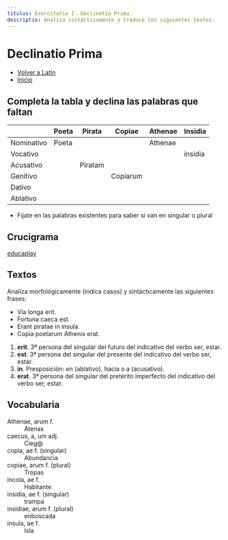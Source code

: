 ```yaml
---
titulus: Exercitatio I. Declinatio Prima.
descriptio: Analiza sintácticamente y traduce los siguientes textos.
---
```


# Declinatio Prima

- [Volver a Latín](/latin)
- [Inicio](/)


## Completa la tabla y declina las palabras que faltan


|            | Poeta | Pirata  | Copiae   | Athenae | Insidia |
|------------|-------|---------|----------|---------|---------|
| Nominativo | Poeta |         |          | Athenae |         |
| Vocativo   |       |         |          |         | insidia |
| Acusativo  |       | Piratam |          |         |         |
| Genitivo   |       |         | Copiarum |         |         |
| Dativo     |       |         |          |         |         |
| Ablativo   |       |         |          |         |         |



- Fíjate en las palabras existentes para saber si van en singular o plural

## Crucigrama

[educaplay](https://es.educaplay.com/recursos-educativos/2757120-1_declinacion_magistra_ae.html)

## Textos

Analiza morfológicamente (indica casos) y sintácticamente las siguientes frases:

- Via longa erit.
- Fortuna caeca est.
- Erant piratae in insula.
- Copia poetarum Athenis erat.

1. **erit**. 3ª persona del singular del futuro del indicativo del verbo ser, estar.
2. **est**. 3ª persona del singular del presente del indicativo del verbo ser, estar.
3. **in**. Presposición: en (ablativo), hacia o a (acusativo).
4. **erat**. 3ª persona del singular del pretérito imperfecto del indicativo del verbo ser, estar.

## Vocabularia

<dl class="prose prose-invert">
    <dt>Athenae, arum f.</dt>
    <dd>Atenas</dd>
    <dt>caecus, a, um adj.</dt>
    <dd>Cieg@</dd>
    <dt>copia, ae f. (singular)</dt>
    <dd>Abundancia</dd>
    <dt>copiae, arum f. (plural)</dt>
    <dd>Tropas</dd>
    <dt>incola, ae f.</dt>
    <dd>Habitante</dd>
    <dt>insidia, ae f. (singular)</dt>
    <dd>trampa</dd>
    <dt>insidiae, arum f. (plural)</dt>
    <dd>enboscada</dd>
    <dt>insula, ae f.</dt>
    <dd>Isla</dd>
<dl>
